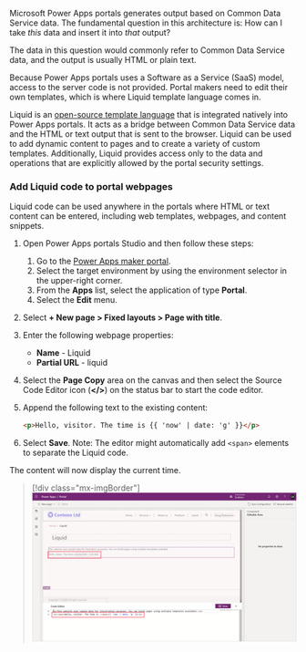Microsoft Power Apps portals generates output based on Common Data Service data. The fundamental question in this architecture is: How can I take *this* data and insert it into *that* output?

The data in this question would commonly refer to Common Data Service data, and the output is usually HTML or plain text.

Because Power Apps portals uses a Software as a Service (SaaS) model, access to the server code is not provided. Portal makers need to edit their own templates, which is where Liquid template language comes in.

Liquid is an [open-source template language](http://dotliquidmarkup.org/?azure-portal=true) that is integrated natively into Power Apps portals. It acts as a bridge between Common Data Service data and the HTML or text output that is sent to the browser. Liquid can be used to add dynamic content to pages and to create a variety of custom templates. Additionally, Liquid provides access only to the data and operations that are explicitly allowed by the portal security settings.

### Add Liquid code to portal webpages

Liquid code can be used anywhere in the portals where HTML or text content can be entered, including web templates, webpages, and content snippets.

1. Open Power Apps portals Studio and then follow these steps:

   1. Go to the [Power Apps maker portal](https://make.powerapps.com/?azure-portal=true).
   1. Select the target environment by using the environment selector in the upper-right corner.
   1. From the **Apps** list, select the application of type **Portal**.
   1. Select the **Edit** menu.

1. Select **+ New page > Fixed layouts > Page with title**.

1. Enter the following webpage properties:

   - **Name** - Liquid
   - **Partial URL** - liquid

1. Select the **Page Copy** area on the canvas and then select the Source Code Editor icon (**</>**) on the status bar to start the code editor.

1. Append the following text to the existing content:

   ```html
   <p>Hello, visitor. The time is {{ 'now' | date: 'g' }}</p>
   ```

1. Select **Save**. Note: The editor might automatically add `<span>` elements to separate the Liquid code.

The content will now display the current time.

   > [!div class="mx-imgBorder"]
   > [![Liquid sample](../media/liquid-start.png)](../media/liquid-start.png#lightbox)
